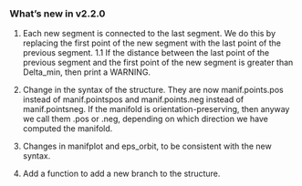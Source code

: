 ### What’s new in v2.2.0
1. Each new segment is connected to the last segment. We do this by replacing the first point of the new segment with the last point of the previous segment. 
1.1 If the distance between the last point of the previous segment and the first point of the new segment is greater than Delta_min, then print a WARNING.

2. Change in the syntax of the structure. They are now manif.points.pos instead of manif.pointspos and manif.points.neg instead of manif.pointsneg. If the manifold is orientation-preserving, then anyway we call them .pos or .neg, depending on which direction we have computed the manifold.

3. Changes in manifplot and eps_orbit, to be consistent with the new syntax.

4. Add a function to add a new branch to the structure.
